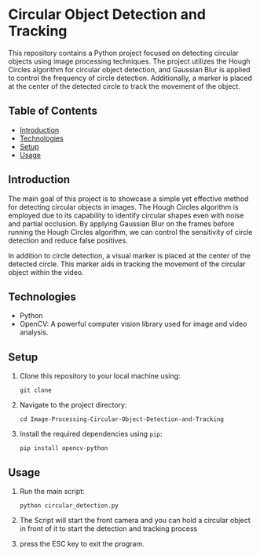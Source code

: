 # Circular Object Detection and Tracking

This repository contains a Python project focused on detecting circular objects using image processing techniques. The project utilizes the Hough Circles algorithm for circular object detection, and Gaussian Blur is applied to control the frequency of circle detection. Additionally, a marker is placed at the center of the detected circle to track the movement of the object.

## Table of Contents
- [Introduction](#introduction)
- [Technologies](#technologies)
- [Setup](#setup)
- [Usage](#usage)

## Introduction

The main goal of this project is to showcase a simple yet effective method for detecting circular objects in images. The Hough Circles algorithm is employed due to its capability to identify circular shapes even with noise and partial occlusion. By applying Gaussian Blur on the frames before running the Hough Circles algorithm, we can control the sensitivity of circle detection and reduce false positives.

In addition to circle detection, a visual marker is placed at the center of the detected circle. This marker aids in tracking the movement of the circular object within the video.

## Technologies

- Python
- OpenCV: A powerful computer vision library used for image and video analysis.

## Setup

1. Clone this repository to your local machine using:
   ```
   git clone 
   ```
   
2. Navigate to the project directory:
   ```
   cd Image-Processing-Circular-Object-Detection-and-Tracking
   ```

3. Install the required dependencies using `pip`:
   ```
   pip install opencv-python
   ```

## Usage

1. Run the main script:
   ```
   python circular_detection.py
   ```

2. The Script will start the front camera and you can hold a circular object in front of it to start the detection and tracking process

3. press the ESC key to exit the program.
